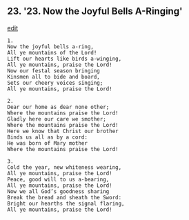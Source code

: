 
## 23.  '23. Now the Joyful Bells A-Ringing'
[edit](https://docs.google.com/document/d/1GhVt7T8XMYEB1ynXNvGsFPMmt9UzZNgV/edit?mode=html)






    1.
    Now the joyful bells a-ring,
    All ye mountains of the Lord!
    Lift our hearts like birds a-winging,
    All ye mountains, praise the Lord!
    Now our festal season bringing
    Kinsmen all to bide and board,
    Sets our cheery voices singing;
    All ye mountains, praise the Lord!

    2.
    Dear our home as dear none other;
    Where the mountains praise the Lord!
    Gladly here our care we smother;
    Where the mountains praise the Lord!
    Here we know that Christ our brother
    Binds us all as by a cord:
    He was born of Mary mother
    Where the mountains praise the Lord!

    3.
    Cold the year, new whiteness wearing,
    All ye mountains, praise the Lord!
    Peace, good will to us a-bearing,
    All ye mountains, praise the Lord!
    Now we all God’s goodness sharing
    Break the bread and sheath the Sword:
    Bright our hearths the signal flaring,
    All ye mountains, praise the Lord!
